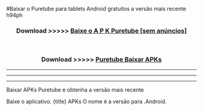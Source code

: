 #Baixar o Puretube   para tablets Android gratuitos a versão mais recente h94ph


<div align="center">
<h3>Download >>>>> <a href="https://pt-web.web.app/?pt= Puretube ">Baixe o A P K Puretube  [sem anúncios]</a></h3><br>

<h3>Download >>>>> <a href="https://pt-web.web.app/?pt= Puretube ">Puretube  Baixar APKs</a></h3>
</div>

----------------------------------------------------------

----------------------------------------------------------

----------------------------------------------------------

Baixar APKs Puretube  e obtenha a versão mais recente

Baixe o aplicativo. {title} APKs O nome é a versão para .Android.



